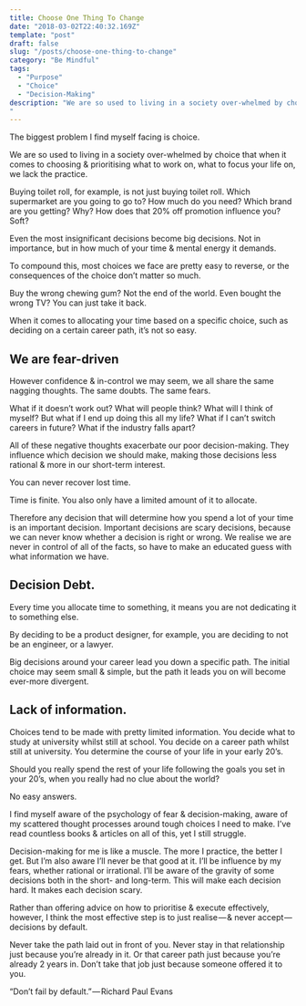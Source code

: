 ```yaml
---
title: Choose One Thing To Change
date: "2018-03-02T22:40:32.169Z"
template: "post"
draft: false
slug: "/posts/choose-one-thing-to-change"
category: "Be Mindful"
tags:
  - "Purpose"
  - "Choice"
  - "Decision-Making"
description: "We are so used to living in a society over-whelmed by choice that when it comes to choosing & prioritising what to work on, what to focus your life on, we lack the practice.
"
---
```




The biggest problem I find myself facing is choice.

We are so used to living in a society over-whelmed by choice that when it comes to choosing & prioritising what to work on, what to focus your life on, we lack the practice.

Buying toilet roll, for example, is not just buying toilet roll. Which supermarket are you going to go to? How much do you need? Which brand are you getting? Why? How does that 20% off promotion influence you? Soft?

Even the most insignificant decisions become big decisions. Not in importance, but in how much of your time & mental energy it demands.

To compound this, most choices we face are pretty easy to reverse, or the consequences of the choice don’t matter so much.

Buy the wrong chewing gum? Not the end of the world. Even bought the wrong TV? You can just take it back.

When it comes to allocating your time based on a specific choice, such as deciding on a certain career path, it’s not so easy.


## We are fear-driven

However confidence & in-control we may seem, we all share the same nagging thoughts. The same doubts. The same fears.

What if it doesn’t work out? What will people think? What will I think of myself? But what if I end up doing this all my life? What if I can’t switch careers in future? What if the industry falls apart?

All of these negative thoughts exacerbate our poor decision-making. They influence which decision we should make, making those decisions less rational & more in our short-term interest.


You can never recover lost time.

Time is finite. You also only have a limited amount of it to allocate.

Therefore any decision that will determine how you spend a lot of your time is an important decision. Important decisions are scary decisions, because we can never know whether a decision is right or wrong. We realise we are never in control of all of the facts, so have to make an educated guess with what information we have.


## Decision Debt.

Every time you allocate time to something, it means you are not dedicating it to something else.

By deciding to be a product designer, for example, you are deciding to not be an engineer, or a lawyer.

Big decisions around your career lead you down a specific path. The initial choice may seem small & simple, but the path it leads you on will become ever-more divergent.


## Lack of information.

Choices tend to be made with pretty limited information. You decide what to study at university whilst still at school. You decide on a career path whilst still at university. You determine the course of your life in your early 20’s.

Should you really spend the rest of your life following the goals you set in your 20’s, when you really had no clue about the world?

No easy answers.

I find myself aware of the psychology of fear & decision-making, aware of my scattered thought processes around tough choices I need to make. I’ve read countless books & articles on all of this, yet I still struggle.

Decision-making for me is like a muscle. The more I practice, the better I get. But I’m also aware I’ll never be that good at it. I’ll be influence by my fears, whether rational or irrational. I’ll be aware of the gravity of some decisions both in the short- and long-term. This will make each decision hard. It makes each decision scary.

Rather than offering advice on how to prioritise & execute effectively, however, I think the most effective step is to just realise — & never accept — decisions by default.

Never take the path laid out in front of you. Never stay in that relationship just because you’re already in it. Or that career path just because you’re already 2 years in. Don’t take that job just because someone offered it to you.

“Don’t fail by default.” — Richard Paul Evans
